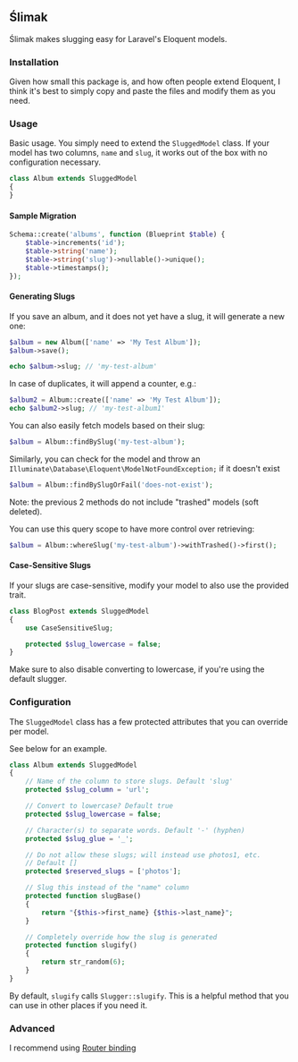 ## Ślimak

Ślimak makes slugging easy for Laravel's Eloquent models.

### Installation

Given how small this package is, and how often people extend
Eloquent, I think it's best to simply copy and paste the files
and modify them as you need.

### Usage

Basic usage. You simply need to extend the `SluggedModel` class.
If your model has two columns, `name` and `slug`, it works out
of the box with no configuration necessary.

```php
class Album extends SluggedModel
{
}
```

#### Sample Migration

```php
Schema::create('albums', function (Blueprint $table) {
    $table->increments('id');
    $table->string('name');
    $table->string('slug')->nullable()->unique();
    $table->timestamps();
});
```

#### Generating Slugs

If you save an album, and it does not yet have a slug, it will
generate a new one:

```php
$album = new Album(['name' => 'My Test Album']);
$album->save();

echo $album->slug; // 'my-test-album'
```

In case of duplicates, it will append a counter, e.g.:

```php
$album2 = Album::create(['name' => 'My Test Album']);
echo $album2->slug; // 'my-test-album1'
```

You can also easily fetch models based on their slug:

```php
$album = Album::findBySlug('my-test-album');
```

Similarly, you can check for the model and throw an
`Illuminate\Database\Eloquent\ModelNotFoundException;` if it doesn't exist

```php
$album = Album::findBySlugOrFail('does-not-exist');
```

Note: the previous 2 methods do not include "trashed" models (soft deleted).

You can use this query scope to have more control over retrieving:

```php
$album = Album::whereSlug('my-test-album')->withTrashed()->first();
```

#### Case-Sensitive Slugs

If your slugs are case-sensitive, modify your model to also use the
provided trait.

```php
class BlogPost extends SluggedModel
{
    use CaseSensitiveSlug;

    protected $slug_lowercase = false;
}
```

Make sure to also disable converting to lowercase, if you're using the
default slugger.

### Configuration

The `SluggedModel` class has a few protected attributes that you can
override per model.

See below for an example.

```php
class Album extends SluggedModel
{
    // Name of the column to store slugs. Default 'slug'
    protected $slug_column = 'url';

    // Convert to lowercase? Default true
    protected $slug_lowercase = false;

    // Character(s) to separate words. Default '-' (hyphen)
    protected $slug_glue = '_';

    // Do not allow these slugs; will instead use photos1, etc.
    // Default []
    protected $reserved_slugs = ['photos'];

    // Slug this instead of the "name" column
    protected function slugBase()
    {
        return "{$this->first_name} {$this->last_name}";
    }

    // Completely override how the slug is generated
    protected function slugify()
    {
        return str_random(6);
    }
}
```

By default, `slugify` calls `Slugger::slugify`. This is a helpful method
that you can use in other places if you need it.

### Advanced

I recommend using [Router binding](http://andrew.cool/blog/54/Router-Binding-in-Laravel)

